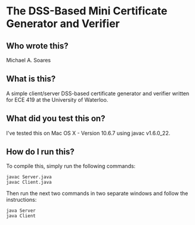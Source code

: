 The DSS-Based Mini Certificate Generator and Verifier
=====================================================

Who wrote this?
---------------
Michael A. Soares

What is this?
-------------
A simple client/server DSS-based certificate generator and verifier written for ECE 419 at the University of Waterloo.

What did you test this on?
--------------------------
I've tested this on Mac OS X - Version 10.6.7 using javac v1.6.0_22.

How do I run this?
----------------------
To compile this, simply run the following commands:

	javac Server.java
	javac Client.java
	
Then run the next two commands in two separate windows and follow the instructions:

	java Server
	java Client